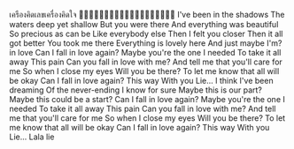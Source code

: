 เครืองคิดเลขเครื่องคิดใจ
🍑🍑🍑🍑🍑🍑🍑🍑🍑🍭🍭🍭🍭🍭🍭🍧🍧🍧🍧
I've been in the shadows
The waters deep yet shallow
But you were there
And everything was beautiful
So precious as can be
Like everybody else
Then I felt you closer
Then it all got better
You took me there
Everything is lovely here
And just maybe I'm?in love
Can I fall in love again?
Maybe you're the one I needed
To take it all away
This pain
Can you fall in love with me?
And tell me that you'll care for me
So when I close my eyes
Will you be there?
To let me know that all will be okay
Can I fall in love again?
This way
With you
Lie...
I think I've been dreaming
Of the never-ending
I know for sure
Maybe this is our part?
Maybe this could be a start?
Can I fall in love again?
Maybe you're the one I needed
To take it all away
This pain
Can you fall in love with me?
And tell me that you'll care for me
So when I close my eyes
Will you be there?
To let me know that all will be okay
Can I fall in love again?
This way
With you
Lie... Lala lie
